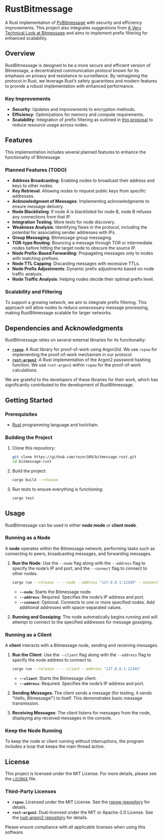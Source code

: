 # RustBitmessage

A Rust implementation of [PyBitmessage](https://github.com/Bitmessage/PyBitmessage) with security and efficiency improvements. This project also integrates suggestions from [A Very Technical Look at Bitmessage](https://zolagonano.github.io/blog/posts/a-very-technical-look-at-bitmessage) and aims to implement prefix filtering for enhanced scalability.

## Overview

RustBitmessage is designed to be a more secure and efficient version of Bitmessage, a decentralized communication protocol known for its emphasis on privacy and resistance to surveillance. By reimagining the protocol in Rust, we leverage Rust’s safety guarantees and modern features to provide a robust implementation with enhanced performance.

### Key Improvements

- **Security**: Updates and improvements to encryption methods.
- **Efficiency**: Optimizations for memory and compute requirements.
- **Scalability**: Integration of prefix filtering as outlined in [this proposal](https://wiki.bitmessage.org/index.php/Scalability_through_Prefix_Filtering) to reduce resource usage across nodes.

## Features

This implementation includes several planned features to enhance the functionality of Bitmessage.

### Planned Features (TODO)

- **Address Broadcasting**: Enabling nodes to broadcast their address and keys to other nodes.
- **Key Retrieval**: Allowing nodes to request public keys from specific addresses.
- **Acknowledgment of Messages**: Implementing acknowledgments to ensure message delivery.
- **Node Blacklisting**: If node A is blacklisted for node B, node B refuses any connections from that IP.
- **Integration Testing**: More tests for node discovery.
- **Weakness Analysis**: Identifying flaws in the protocol, including the potential for associating sender addresses with IPs.
- **Group Messaging**: Bitmessage group messaging.
- **TOR-type Routing**: Bouncing a message through TOR or intermediate nodes before hitting the target node to obscure the source IP.
- **Node Prefix-Based Forwarding**: Propagating messages only to nodes with matching prefixes.
- **Node TTL Capping**: Discarding messages with excessive TTLs.
- **Node Prefix Adjustments**: Dynamic prefix adjustments based on node traffic analysis.
- **Node Traffic Analysis**: Helping nodes decide their optimal prefix level.

### Scalability and Filtering

To support a growing network, we aim to integrate prefix filtering. This approach will allow nodes to reduce unnecessary message processing, making RustBitmessage scalable for larger networks.

## Dependencies and Acknowledgments

RustBitmessage relies on several external libraries for its functionality:

- **[`rspow`](https://github.com/zolagonano/rspow)**: A Rust library for proof-of-work using Argon2id. We use `rspow` for implementing the proof-of-work mechanism in our protocol.
- **[`rust-argon2`](https://github.com/sru-systems/rust-argon2)**: A Rust implementation of the Argon2 password hashing function. We use `rust-argon2` within `rspow` for the proof-of-work calculations.

We are grateful to the developers of these libraries for their work, which has significantly contributed to the development of RustBitmessage.

## Getting Started

### Prerequisites

- [Rust](https://www.rust-lang.org/) programming language and toolchain.

### Building the Project

1. Clone this repository:

   ```bash
   git clone https://github.com/razor389/bitmessage-rust.git
   cd bitmessage-rust
   ```

2. Build the project:

   ```bash
   cargo build --release
   ```

3. Run tests to ensure everything is functioning:

   ```bash
   cargo test
   ```

## Usage

RustBitmessage can be used in either **node mode** or **client mode**. 

### Running as a Node

A **node** operates within the Bitmessage network, performing tasks such as connecting to peers, broadcasting messages, and forwarding messages.

1. **Run the Node**: Use the `--node` flag along with the `--address` flag to specify the node’s IP and port, and the `--connect` flag to connect to other nodes.

   ```bash
   cargo run --release -- --node --address "127.0.0.1:12345" --connect "127.0.0.1:12346"
   ```

   - **`--node`**: Starts the Bitmessage node.
   - **`--address`**: Required. Specifies the node’s IP address and port.
   - **`--connect`**: Optional. Connects to one or more specified nodes. Add additional addresses with space-separated values.

2. **Running and Gossiping**: The node automatically begins running and will attempt to connect to the specified addresses for message gossiping.

### Running as a Client

A **client** interacts with a Bitmessage node, sending and receiving messages.

1. **Run the Client**: Use the `--client` flag along with the `--address` flag to specify the node address to connect to.

   ```bash
   cargo run --release -- --client --address "127.0.0.1:12345"
   ```

   - **`--client`**: Starts the Bitmessage client.
   - **`--address`**: Required. Specifies the node’s IP address and port.

2. **Sending Messages**: The client sends a message (for testing, it sends "Hello, Bitmessage!") to itself. This demonstrates basic message transmission.

3. **Receiving Messages**: The client listens for messages from the node, displaying any received messages in the console.

### Keep the Node Running

To keep the node or client running without interruptions, the program includes a loop that keeps the main thread active.

## License

This project is licensed under the MIT License. For more details, please see the [`LICENSE`](./LICENSE) file.

### Third-Party Licenses

- **`rspow`**: Licensed under the MIT License. See the [rspow repository](https://github.com/zolagonano/rspow) for details.
- **`rust-argon2`**: Dual-licensed under the MIT or Apache-2.0 License. See the [rust-argon2 repository](https://github.com/sru-systems/rust-argon2) for details.

Please ensure compliance with all applicable licenses when using this software.